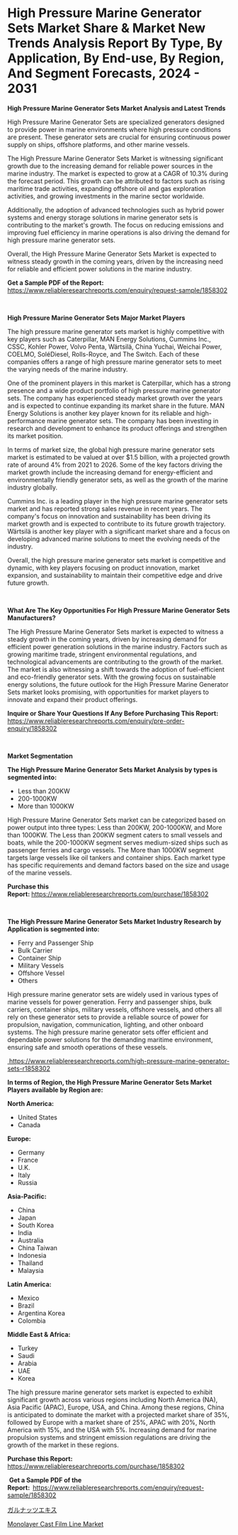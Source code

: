 <p><h1>High Pressure Marine Generator Sets Market Share & Market New Trends Analysis Report By Type, By Application, By End-use, By Region, And Segment Forecasts, 2024 - 2031</h1></p><p><strong>High Pressure Marine Generator Sets Market Analysis and Latest Trends</strong></p>
<p><p>High Pressure Marine Generator Sets are specialized generators designed to provide power in marine environments where high pressure conditions are present. These generator sets are crucial for ensuring continuous power supply on ships, offshore platforms, and other marine vessels.</p><p>The High Pressure Marine Generator Sets Market is witnessing significant growth due to the increasing demand for reliable power sources in the marine industry. The market is expected to grow at a CAGR of 10.3% during the forecast period. This growth can be attributed to factors such as rising maritime trade activities, expanding offshore oil and gas exploration activities, and growing investments in the marine sector worldwide.</p><p>Additionally, the adoption of advanced technologies such as hybrid power systems and energy storage solutions in marine generator sets is contributing to the market's growth. The focus on reducing emissions and improving fuel efficiency in marine operations is also driving the demand for high pressure marine generator sets.</p><p>Overall, the High Pressure Marine Generator Sets Market is expected to witness steady growth in the coming years, driven by the increasing need for reliable and efficient power solutions in the marine industry.</p></p>
<p><strong>Get a Sample PDF of the Report:&nbsp;</strong> <a href="https://www.reliableresearchreports.com/enquiry/request-sample/1858302">https://www.reliableresearchreports.com/enquiry/request-sample/1858302</a></p>
<p>&nbsp;</p>
<p><strong>High Pressure Marine Generator Sets Major Market Players</strong></p>
<p><p>The high pressure marine generator sets market is highly competitive with key players such as Caterpillar, MAN Energy Solutions, Cummins Inc., CSSC, Kohler Power, Volvo Penta, Wärtsilä, China Yuchai, Weichai Power, COELMO, SoléDiesel, Rolls-Royce, and The Switch. Each of these companies offers a range of high pressure marine generator sets to meet the varying needs of the marine industry.</p><p>One of the prominent players in this market is Caterpillar, which has a strong presence and a wide product portfolio of high pressure marine generator sets. The company has experienced steady market growth over the years and is expected to continue expanding its market share in the future. MAN Energy Solutions is another key player known for its reliable and high-performance marine generator sets. The company has been investing in research and development to enhance its product offerings and strengthen its market position.</p><p>In terms of market size, the global high pressure marine generator sets market is estimated to be valued at over $1.5 billion, with a projected growth rate of around 4% from 2021 to 2026. Some of the key factors driving the market growth include the increasing demand for energy-efficient and environmentally friendly generator sets, as well as the growth of the marine industry globally.</p><p>Cummins Inc. is a leading player in the high pressure marine generator sets market and has reported strong sales revenue in recent years. The company's focus on innovation and sustainability has been driving its market growth and is expected to contribute to its future growth trajectory. Wärtsilä is another key player with a significant market share and a focus on developing advanced marine solutions to meet the evolving needs of the industry.</p><p>Overall, the high pressure marine generator sets market is competitive and dynamic, with key players focusing on product innovation, market expansion, and sustainability to maintain their competitive edge and drive future growth.</p></p>
<p>&nbsp;</p>
<p><strong>What Are The Key Opportunities For High Pressure Marine Generator Sets Manufacturers?</strong></p>
<p><p>The High Pressure Marine Generator Sets market is expected to witness a steady growth in the coming years, driven by increasing demand for efficient power generation solutions in the marine industry. Factors such as growing maritime trade, stringent environmental regulations, and technological advancements are contributing to the growth of the market. The market is also witnessing a shift towards the adoption of fuel-efficient and eco-friendly generator sets. With the growing focus on sustainable energy solutions, the future outlook for the High Pressure Marine Generator Sets market looks promising, with opportunities for market players to innovate and expand their product offerings.</p></p>
<p><strong>Inquire or Share Your Questions If Any Before Purchasing This Report:</strong> <a href="https://www.reliableresearchreports.com/enquiry/pre-order-enquiry/1858302">https://www.reliableresearchreports.com/enquiry/pre-order-enquiry/1858302</a></p>
<p>&nbsp;</p>
<p><strong>Market Segmentation</strong></p>
<p><strong>The High Pressure Marine Generator Sets Market Analysis by types is segmented into:</strong></p>
<p><ul><li>Less than 200KW</li><li>200-1000KW</li><li>More than 1000KW</li></ul></p>
<p><p>High Pressure Marine Generator Sets market can be categorized based on power output into three types: Less than 200KW, 200-1000KW, and More than 1000KW. The Less than 200KW segment caters to small vessels and boats, while the 200-1000KW segment serves medium-sized ships such as passenger ferries and cargo vessels. The More than 1000KW segment targets large vessels like oil tankers and container ships. Each market type has specific requirements and demand factors based on the size and usage of the marine vessels.</p></p>
<p><strong>Purchase this Report:&nbsp;</strong><a href="https://www.reliableresearchreports.com/purchase/1858302">https://www.reliableresearchreports.com/purchase/1858302</a></p>
<p>&nbsp;</p>
<p><strong>The High Pressure Marine Generator Sets Market Industry Research by Application is segmented into:</strong></p>
<p><ul><li>Ferry and Passenger Ship</li><li>Bulk Carrier</li><li>Container Ship</li><li>Military Vessels</li><li>Offshore Vessel</li><li>Others</li></ul></p>
<p><p>High pressure marine generator sets are widely used in various types of marine vessels for power generation. Ferry and passenger ships, bulk carriers, container ships, military vessels, offshore vessels, and others all rely on these generator sets to provide a reliable source of power for propulsion, navigation, communication, lighting, and other onboard systems. The high pressure marine generator sets offer efficient and dependable power solutions for the demanding maritime environment, ensuring safe and smooth operations of these vessels.</p></p>
<p><a href="https://www.reliableresearchreports.com/high-pressure-marine-generator-sets-r1858302">&nbsp;https://www.reliableresearchreports.com/high-pressure-marine-generator-sets-r1858302</a></p>
<p><strong>In terms of Region, the High Pressure Marine Generator Sets Market Players available by Region are:</strong></p>
<p>
    <p> <strong> North America: </strong>
        <ul>
            <li>United States</li>
            <li>Canada</li>
        </ul>
        </p> 
    <p> <strong> Europe: </strong>
        <ul>
            <li>Germany</li>
            <li>France</li>
            <li>U.K.</li>
            <li>Italy</li>
            <li>Russia</li>
        </ul>
        </p> 
    <p> <strong> Asia-Pacific: </strong>
        <ul>
            <li>China</li>
            <li>Japan</li>
            <li>South Korea</li>
            <li>India</li>
            <li>Australia</li>
            <li>China Taiwan</li>
            <li>Indonesia</li>
            <li>Thailand</li>
            <li>Malaysia</li>
        </ul>
        </p> 
    <p> <strong> Latin America: </strong>
        <ul>
            <li>Mexico</li>
            <li>Brazil</li>
            <li>Argentina Korea</li>
            <li>Colombia</li>
        </ul>
        </p> 
    <p> <strong> Middle East & Africa: </strong>
        <ul>
            <li>Turkey</li>
            <li>Saudi</li>
            <li>Arabia</li>
            <li>UAE</li>
            <li>Korea</li>
        </ul>
    </p>
    </p>
<p><p>The high pressure marine generator sets market is expected to exhibit significant growth across various regions including North America (NA), Asia Pacific (APAC), Europe, USA, and China. Among these regions, China is anticipated to dominate the market with a projected market share of 35%, followed by Europe with a market share of 25%, APAC with 20%, North America with 15%, and the USA with 5%. Increasing demand for marine propulsion systems and stringent emission regulations are driving the growth of the market in these regions.</p></p>
<p><strong>Purchase this Report: </strong><a href="https://www.reliableresearchreports.com/purchase/1858302">https://www.reliableresearchreports.com/purchase/1858302</a></p>
<p>&nbsp;<strong>Get a Sample PDF of the Report:&nbsp;&nbsp;</strong><a href="https://www.reliableresearchreports.com/enquiry/request-sample/1858302">https://www.reliableresearchreports.com/enquiry/request-sample/1858302</a></p>
<p><strong></strong></p>
<p><p><a href="https://github.com/zekaoe592392/Market-Research-Report-List-1/blob/main/910806842945.md">ガルナッツエキス</a></p><p><a href="https://github.com/RickHolmes3/Market-Research-Report-List-4/blob/main/monolayer-cast-film-line-market.md">Monolayer Cast Film Line Market</a></p></p>